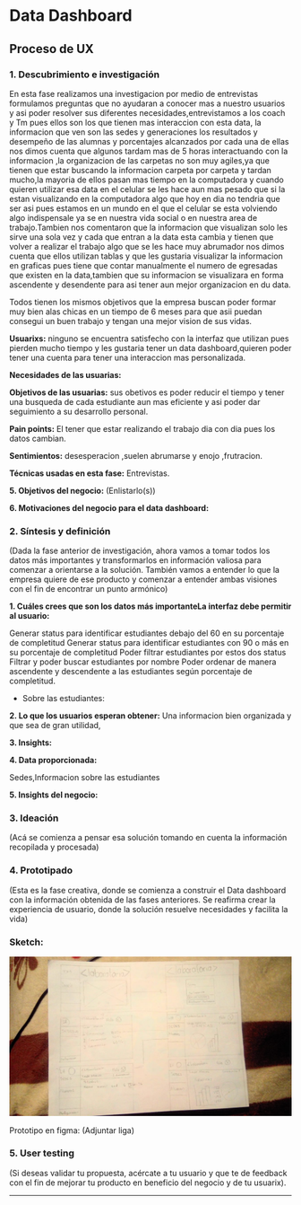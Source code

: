 # **Data Dashboard**

## **Proceso de UX**


### **1. Descubrimiento e investigación**

En esta fase realizamos una investigacion por medio de entrevistas formulamos preguntas que no ayudaran a conocer mas a nuestro usuarios y asi poder resolver sus diferentes necesidades,entrevistamos a los coach y Tm pues ellos son los que tienen mas interaccion con esta data, la informacion que ven son las sedes y generaciones los resultados y desempeño de las alumnas y porcentajes alcanzados por cada una de ellas nos dimos cuenta que algunos tardam mas de 5 horas interactuando con la informacion ,la organizacion de las carpetas no son muy agiles,ya que tienen que estar  buscando la informacion carpeta por carpeta y tardan mucho,la mayoria de ellos pasan mas tiempo en la computadora y cuando quieren utilizar esa data en el celular se les hace aun mas pesado que si la estan visualizando en la computadora algo que hoy en dia no tendria que ser asi pues estamos en un mundo en el que el celular se esta volviendo algo indispensale ya se en nuestra vida social o en nuestra area de trabajo.Tambien nos comentaron que la informacion que visualizan solo les sirve una sola vez y cada que entran a la data esta cambia y tienen que volver a realizar el trabajo algo que se les hace muy abrumador nos dimos cuenta que ellos utilizan tablas y que les gustaria visualizar la informacion en graficas pues tiene que contar manualmente el numero de egresadas que existen en la data,tambien que su informacion se visualizara en forma ascendente y desendente para asi tener aun mejor organizacion en du data.


Todos tienen los mismos objetivos que la empresa buscan poder formar muy bien alas chicas en un tiempo de 6 meses para que asii puedan consegui un buen trabajo y tengan una mejor vision de sus vidas.

__Usuarixs:__  ninguno se encuentra satisfecho con la interfaz que utilizan pues pierden mucho tiempo y les gustaria tener un data dashboard,quieren poder tener una cuenta para tener una interaccion mas personalizada.



__Necesidades de las usuarias:__


__Objetivos de las usuarias:__ sus obetivos es poder reducir el tiempo y tener una busqueda de cada estudiante aun mas eficiente y asi poder dar seguimiento a su desarrollo personal.



__Pain points:__ El tener que estar realizando el trabajo dia con dia pues los datos cambian.

__Sentimientos:__ desesperacion ,suelen abrumarse y enojo ,frutracion.

__Técnicas usadas en esta fase:__ Entrevistas.

__5. Objetivos del negocio:__ (Enlistarlo(s))

__6. Motivaciones del negocio para el data dashboard:__



### **2. Síntesis y definición**
(Dada la fase anterior de investigación, ahora vamos a tomar todos los datos más importantes y transformarlos en información valiosa para comenzar a orientarse a la solución. También vamos a entender lo que la empresa quiere de ese producto y comenzar a entender ambas visiones con el fin de encontrar un punto armónico)

__1. Cuáles crees que son los datos más importanteLa interfaz debe permitir al usuario:__

 Generar status para identificar estudiantes debajo del 60 en su porcentaje de completitud
Generar status para identificar estudiantes con 90 o más en su porcentaje de completitud
 Poder filtrar estudiantes por estos dos status
 Filtrar y poder buscar estudiantes por nombre
 Poder ordenar de manera ascendente y descendente a las estudiantes según
 porcentaje de completitud.


   - Sobre las estudiantes:


__2. Lo que los usuarios esperan obtener:__ Una informacion bien organizada y que sea de gran utilidad,


__3. Insights:__

__4. Data proporcionada:__

Sedes,Informacion sobre las estudiantes

__5. Insights del negocio:__

### **3. Ideación**
(Acá se comienza a pensar esa solución tomando en cuenta la información recopilada y procesada)

### **4. Prototipado**
(Esta es la fase creativa, donde se comienza a construir el Data dashboard con la información obtenida de las fases anteriores. Se reafirma crear la experiencia de usuario, donde la solución resuelve necesidades y facilita la vida)

### **Sketch:**
![](src/imagenes/imagen.jpg.jpeg)


Prototipo en figma: (Adjuntar liga)

### **5. User testing**
(Si deseas validar tu propuesta, acércate a tu usuario y que te de feedback con el fin de mejorar tu producto en beneficio del negocio y de tu usuarix).
****
